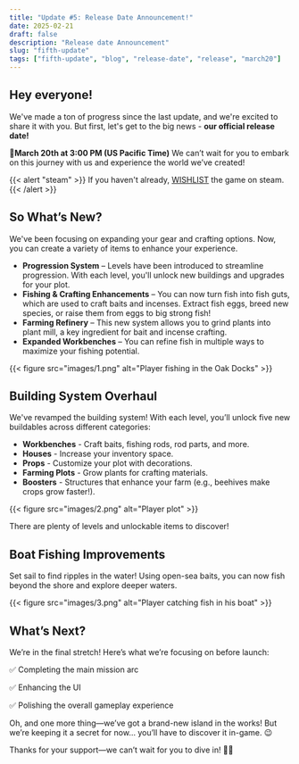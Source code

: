 ```yaml
---
title: "Update #5: Release Date Announcement!"
date: 2025-02-21
draft: false
description: "Release date Announcement"
slug: "fifth-update"
tags: ["fifth-update", "blog", "release-date", "release", "march20"]
---
```


Hey everyone!
---
We've made a ton of progress since the last update, and we're excited to share it with you. But first, let's get to the big news - **our official release date!**

**📅March 20th at 3:00 PM (US Pacific Time)**
We can’t wait for you to embark on this journey with us and experience the world we’ve created!

{{< alert "steam" >}}
If you haven't already, [WISHLIST](https://store.steampowered.com/app/2749370/Fishermans_Palace/) the game on steam.
{{< /alert >}}

So What’s New?
---
We've been focusing on expanding your gear and crafting options. Now, you can create a variety of items to enhance your experience.
- **Progression System** – Levels have been introduced to streamline progression. With each level, you'll unlock new buildings and upgrades for your plot.
- **Fishing & Crafting Enhancements** – You can now turn fish into fish guts, which are used to craft baits and incenses. Extract fish eggs, breed new species, or raise them from eggs to big strong fish!
- **Farming Refinery** – This new system allows you to grind plants into plant mill, a key ingredient for bait and incense crafting.
- **Expanded Workbenches** – You can refine fish in multiple ways to maximize your fishing potential.

{{< figure
    src="images/1.png"
    alt="Player fishing in the Oak Docks"
    >}}

Building System Overhaul
---
We've revamped the building system! With each level, you’ll unlock five new buildables across different categories:

- **Workbenches** - Craft baits, fishing rods, rod parts, and more.
- **Houses** - Increase your inventory space.
- **Props** - Customize your plot with decorations.
- **Farming Plots** - Grow plants for crafting materials.
- **Boosters** - Structures that enhance your farm (e.g., beehives make crops grow faster!).

{{< figure
    src="images/2.png"
    alt="Player plot"
    >}}

There are plenty of levels and unlockable items to discover!

Boat Fishing Improvements
---
Set sail to find ripples in the water! Using open-sea baits, you can now fish beyond the shore and explore deeper waters.

{{< figure
    src="images/3.png"
    alt="Player catching fish in his boat"
    >}}

What’s Next?
---
We’re in the final stretch! Here’s what we’re focusing on before launch:

✅ Completing the main mission arc

✅ Enhancing the UI

✅ Polishing the overall gameplay experience

Oh, and one more thing—we’ve got a brand-new island in the works! But we’re keeping it a secret for now… you’ll have to discover it in-game. 😉

Thanks for your support—we can’t wait for you to dive in! 🎣✨

